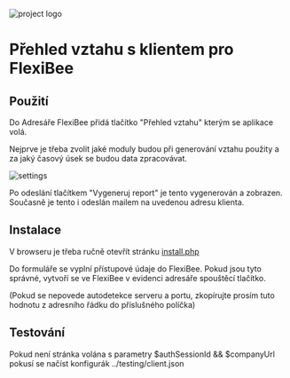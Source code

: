 ![project logo](https://raw.githubusercontent.com/Vitexus/RelationshipOverview/master/project-logo.png)

Přehled vztahu s klientem pro FlexiBee
======================================

Použití
-------

Do Adresáře FlexiBee přidá tlačítko "Přehled vztahu" kterým se aplikace volá.

Nejprve je třeba zvolit jaké moduly budou při generování vztahu použity a za
jaký časový úsek se budou data zpracovávat.

![settings](https://raw.githubusercontent.com/Vitexus/RelationshipOverview/master/settings.png)

Po odeslání tlačítkem "Vygeneruj report" je tento vygenerován a zobrazen. 
Současně je tento i odeslán mailem na uvedenou adresu klienta.

Instalace
---------

V browseru je třeba ručně otevřít stránku [install.php](src/install.php)

Do formuláře se vyplní přístupové údaje do FlexiBee. 
Pokud jsou tyto správné, vytvoří se ve FlexiBee v evidenci adresáře spouštěcí tlačítko.

(Pokud se nepovede autodetekce serveru a portu, zkopírujte prosím tuto hodnotu z adresního řádku do příslušného políčka)

Testování
---------

Pokud není stránka volána s parametry $authSessionId && $companyUrl pokusí se načíst konfigurák ../testing/client.json
